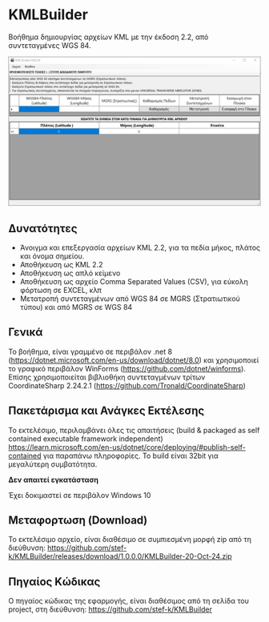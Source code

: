 ﻿# KMLBuilder

Βοήθημα δημιουργίας αρχείων KML με την έκδοση 2.2, από συντεταγμένες WGS 84.

![KMLBuilder κεντρική οθόνη](KMLBuilder.jpg)

## Δυνατότητες

* Άνοιγμα και επεξεργασία αρχείων KML 2.2, για τα πεδία μήκος, πλάτος και όνομα σημείου.
* Αποθήκευση ως KML 2.2
* Αποθήκευση ως απλό κείμενο
* Αποθήκευση ως αρχείο Comma Separated Values (CSV), για εύκολη φόρτωση σε EXCEL, κλπ
* Μετατροπή συντεταγμένων από WGS 84 σε MGRS (Στρατιωτικού τύπου) και από MGRS σε WGS 84

## Γενικά

Το βοήθημα, είναι γραμμένο σε περιβάλον .net 8 (https://dotnet.microsoft.com/en-us/download/dotnet/8.0)
και χρησιμοποιεί το γραφικό περιβάλον WinForms (https://github.com/dotnet/winforms).
Επίσης χρησιμοποιείται βιβλιοθήκη συντεταγμένων τρίτων CoordinateSharp 2.24.2.1 (https://github.com/Tronald/CoordinateSharp)

## Πακετάρισμα και Ανάγκες Εκτέλεσης

Το εκτελέσιμο, περιλαμβάνει όλες τις απαιτήσεις (build & packaged as self contained executable framework independent)
https://learn.microsoft.com/en-us/dotnet/core/deploying/#publish-self-contained για παραπάνω πληροφορίες.
Το build είναι 32bit για μεγαλύτερη συμβατότητα.

**Δεν απαιτεί εγκατάσταση**

Έχει δοκιμαστεί σε περιβάλον Windows 10

## Μεταφορτωση (Download)

Το εκτελέσιμο αρχείο, είναι διαθέσιμο σε συμπιεσμένη μορφή zip από τη διεύθυνση:
https://github.com/stef-k/KMLBuilder/releases/download/1.0.0.0/KMLBuilder-20-Oct-24.zip

## Πηγαίος Κώδικας

Ο πηγαίος κώδικας της εφαρμογής, είναι διαθέσιμος από τη σελίδα του project, στη διεύθυνση:
https://github.com/stef-k/KMLBuilder
